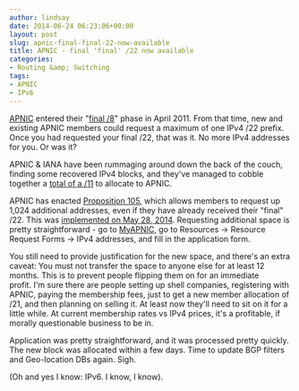 ```yaml
---
author: lindsay
date: 2014-06-24 06:23:06+00:00
layout: post
slug: apnic-final-final-22-now-available
title: APNIC - final 'final' /22 now available
categories:
- Routing &amp; Switching
tags:
- APNIC
- IPv6
---
```


[APNIC](https://www.apnic.net/) entered their "[final /8](https://archive.apnic.net/news-archives/2011/final-8/)" phase in April 2011. From that time, new and existing APNIC members could request a maximum of one IPv4 /22 prefix. Once you had requested your final /22, that was it. No more IPv4 addresses for you. Or was it?

APNIC & IANA have been rummaging around down the back of the couch, finding some recovered IPv4 blocks, and they've managed to cobble together a [total of a /11](https://archive.apnic.net/news-archives/2014/apnic-receives-total-of-a-11-from-iana/) to allocate to APNIC.

APNIC has enacted [Proposition 105](https://www.apnic.net/policy/proposals/prop-105), which allows members to request up 1,024 additional addresses, even if they have already received their "final" /22. This was [implemented on May 28, 2014](https://archive.apnic.net/news-archives/2014/additional-ipv4-space-now-available-from-apnic/). Requesting additional space is pretty straightforward - go to [MyAPNIC](https://myapnic.net/), go to Resources -> Resource Request Forms -> IPv4 addresses, and fill in the application form.

You still need to provide justification for the new space, and there's an extra caveat: You must not transfer the space to anyone else for at least 12 months. This is to prevent people flipping them on for an immediate profit. I'm sure there are people setting up shell companies, registering with APNIC, paying the membership fees, just to get a new member allocation of /21, and then planning on selling it. At least now they'll need to sit on it for a little while. At current membership rates vs IPv4 prices, it's a profitable, if morally questionable business to be in.

Application was pretty straightforward, and it was processed pretty quickly. The new block was allocated within a few days. Time to update BGP filters and Geo-location DBs again. Sigh.

(Oh and yes I know: IPv6. I know, I know).
